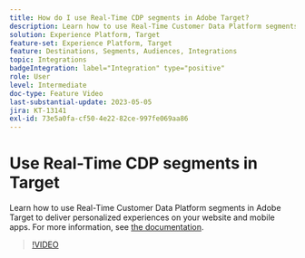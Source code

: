 ```yaml
---
title: How do I use Real-Time CDP segments in Adobe Target?
description: Learn how to use Real-Time Customer Data Platform segments in Adobe Target to deliver personalized experiences on your website and mobile apps.
solution: Experience Platform, Target
feature-set: Experience Platform, Target
feature: Destinations, Segments, Audiences, Integrations
topic: Integrations
badgeIntegration: label="Integration" type="positive"
role: User
level: Intermediate
doc-type: Feature Video
last-substantial-update: 2023-05-05
jira: KT-13141
exl-id: 73e5a0fa-cf50-4e22-82ce-997fe069aa86
---
```

# Use Real-Time CDP segments in Target

Learn how to use Real-Time Customer Data Platform segments in Adobe Target to deliver personalized experiences on your website and mobile apps. For more information, see [the documentation](https://experienceleague.adobe.com/docs/target/using/integrate/integrating-with-rtcdp.html).

>[!VIDEO](https://video.tv.adobe.com/v/3419149/?learn=on&enablevpops)
